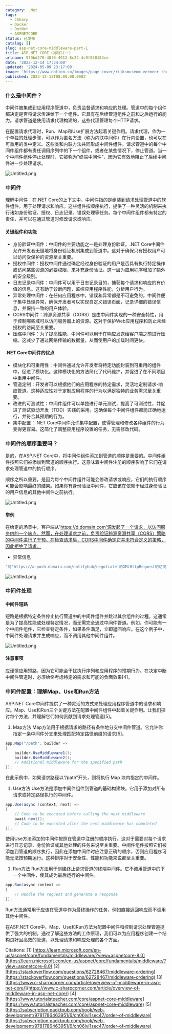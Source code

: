 ```yaml
---
category: .Net
tags:
  - CSharp
  - Docker
  - DotNet
  - ASPNETCORE
status: 已发布
catalog: []
slug: asp-net-core-middleware-part-1
title: ASP.NET CORE 中间件(一)
urlname: 979bd270-48f0-4912-8c24-4c9f050183ce
date: '2023-12-14 17:34:00'
updated: '2024-05-09 23:17:00'
image: 'https://www.notion.so/images/page-cover/rijksmuseum_vermeer_the_milkmaid.jpg'
published: 2023-12-13T08:00:00.000Z
---
```


### 什么是中间件？


中间件被集成到应用程序管道中，负责监督请求和响应的处理。管道中的每个组件都决定是否将请求传递给下一个组件。它具有在后续管道组件之前和之后运行的能力。请求管道是使用请求代理构建的，这些代理管理每个HTTP请求。


在配置请求代理时，Run、Map和Use扩展方法起着关键作用。请求代理，作为一个单独的处理步骤，可以作为匿名方法（称为内联中间件）在行内设置，也可以在可重用的类中定义。这些类和内联方法共同形成中间件组件。请求管道中的每个中间件组件都有责任调用序列中的下一个组件，或者在某些情况下，停止管道。当一个中间件组件停止处理时，它被称为"终端中间件"，因为它有效地阻止了后续中间件进一步处理请求。


![Untitled.png](https://prod-files-secure.s3.us-west-2.amazonaws.com/5d24fe63-e567-4804-86f9-9fdc62e13082/da807807-d02d-4fa1-86b6-db45e4678714/Untitled.png?X-Amz-Algorithm=AWS4-HMAC-SHA256&X-Amz-Content-Sha256=UNSIGNED-PAYLOAD&X-Amz-Credential=ASIAZI2LB4663NQNZPLX%2F20250128%2Fus-west-2%2Fs3%2Faws4_request&X-Amz-Date=20250128T213255Z&X-Amz-Expires=3600&X-Amz-Security-Token=IQoJb3JpZ2luX2VjEHYaCXVzLXdlc3QtMiJHMEUCIQCrCqQKJMg%2BmIPHLX%2F7gsPz3F%2BFFPs9TmdiVH5ZRkVmYAIgYYJUlaaLLEIOT%2BW8QwpxG9lYyAlXIvOl61EAlxwnUgIq%2FwMIfhAAGgw2Mzc0MjMxODM4MDUiDMuPGE542JXLFLhvqircAwHxhqn8wm0FDkBIfi84wURsDOrvTCaRpX6ZL8KSTXsntYP25lb4daLQSExx7CEQ2vn1pehqJC3T7Vh%2B4XfPhYKkjbgEhzam%2Fod3G3h2VDxgWzHKp2V7%2BBhO7DoSFkeebxke823guXvkYFwdQxtev0PluPaqDYf8NxuIIfd04glOdZqVPH32icHYe0aawLNSTvWnC9RTdo4BX%2F95A4mvDBrZ94SSB9jpnCnTBD0IcFRGsq%2B%2Bi%2FVsEtchZDVC8kKdjuldb89fmiorws0fbRg%2FZ0YS3M34zyORlsYQfSdgjBr0Tr8qbAOuNCSxJVxLpRdUy0qVzxh7NTUTz3D3j3o0NWtXxQOexeBNvyc3yCN6BTrOVESX5dNfAICuJbgOMbvQiLqox6BCZhg9OxmG2gkSE6eUFMv%2Bq%2BChwoQk6jAXNaZZJYODHCMEdIQti%2FvbmYYpkwFOJx5lLX4ZEQhAY4YUsO0RUYRcu%2BOw9bEIyDKhUwAmEZyjq0oUhVDeqk3uO5upyNnSB9Dt602vQ8tl3WFhfwTNn7jYvzmyFvts9anL96gPW6F3WcHWNQBaWRi%2FmP6if15TqH7m5S0E0A8URNxVU6I3ztNCfySJUKzP58rW2q%2FtFVMnTKbGdncxMOm7MOiU5bwGOqUBvJP2vAgWtHlCXQDccJenFpi13Zu7YZvRUspcg2rkZbVsPRhrNzoLd6uCnRFYDqOBTmNtD7xfdY%2Bw2flSLkZ8%2BiFK3cGsq5eEF8nmVHJhW1qCHn6JO8vYsiycvCEDdnq%2F2O5YSLuijsq7B6Z%2B2b3fDe72%2F%2Fg6%2FDmisbdUwUZ1SLGZYiwTU5%2Bpg%2B7EuTeluHArH3Vs1SOqXDaQLmyXU8HBK%2FBHBrP2&X-Amz-Signature=3893cec3b977aa14171eb15bbdb2dd7f7054c221fae55ff3203ade87d858d51a&X-Amz-SignedHeaders=host&x-id=GetObject)


### 中间件


理解中间件：在.NET Core的上下文中，中间件指的是组装到请求处理管道中的软件组件，用于处理请求和响应。这些组件按顺序执行，提供了一种灵活的机制来执行诸如身份验证、授权、日志记录、错误处理等任务。每个中间件组件都有特定的责任，并可以在通过管道时修改请求或响应。


#### 关键组件和功能

- 身份验证中间件：中间件的主要功能之一是处理身份验证。.NET Core中间件允许开发者无缝地将身份验证机制集成到管道中。这对于确保只有授权用户可以访问受保护的资源至关重要。
- 授权中间件：授权中间件通过确定经过身份验证的用户是否具有执行特定操作或访问某些资源的必要权限，来补充身份验证。这一层为应用程序增加了额外的安全级别。
- 日志记录中间件：中间件可以用于日志记录目的，捕获每个请求和响应的有价值的信息。这有助于诊断问题，监控应用程序性能，分析用户行为。
- 异常处理中间件：在任何应用程序中，错误和异常都是不可避免的。中间件便于集中处理异常，确保开发者可以实现自定义错误页面，记录详细的错误信息，并保持一致的用户体验。
- CORS中间件：跨源资源共享（CORS）是由中间件实现的一种安全特性，用于控制哪些域可以访问服务器上的资源。这对于保护Web应用程序和防止未经授权的访问至关重要。
- 压缩中间件：为了提高性能，中间件可以用于在响应发送给客户端之前进行压缩。这减少了通过网络传输的数据量，从而使用户的加载时间更快。

#### .NET Core中间件的优点

- 模块化和可重用性：中间件通过允许开发者将特定功能封装到可重用的组件中，促进了模块化。这种模块化的方法简化了代码维护，并促进了在不同项目中重用中间件。
- 管道定制：开发者可以根据他们的应用程序的特定需求，灵活地定制请求-响应管道。这种适应性对于定制应用程序的行为以满足独特的业务需求至关重要。
- 改进的可测试性：中间件组件可以单独进行单元测试，提高了可测试性，并促进了测试驱动开发（TDD）实践的采用。这确保每个中间件组件都能正确地运行，并符合其预期的行为。
- 集中配置：.NET Core中间件允许集中配置，使得管理和修改各种组件的行为变得更容易。这简化了调整应用程序设置的任务，无需修改代码。

### 中间件的顺序重要吗？


是的，在ASP.NET Core中，将中间件组件添加到管道的顺序是重要的。中间件组件按照它们被添加到管道的顺序执行。这意味着中间件注册的顺序影响了它们在请求处理管道中的执行顺序。


顺序之所以重要，是因为每个中间件组件可能会修改请求或响应，它们的执行顺序可能会影响最终的结果。如果你有身份验证中间件，它应该在依赖于经过身份验证的用户信息的其他中间件之前执行。


![Untitled.png](https://prod-files-secure.s3.us-west-2.amazonaws.com/5d24fe63-e567-4804-86f9-9fdc62e13082/24f795a2-1c5a-4a6b-a0d8-2afb160076f1/Untitled.png?X-Amz-Algorithm=AWS4-HMAC-SHA256&X-Amz-Content-Sha256=UNSIGNED-PAYLOAD&X-Amz-Credential=ASIAZI2LB4663NQNZPLX%2F20250128%2Fus-west-2%2Fs3%2Faws4_request&X-Amz-Date=20250128T213255Z&X-Amz-Expires=3600&X-Amz-Security-Token=IQoJb3JpZ2luX2VjEHYaCXVzLXdlc3QtMiJHMEUCIQCrCqQKJMg%2BmIPHLX%2F7gsPz3F%2BFFPs9TmdiVH5ZRkVmYAIgYYJUlaaLLEIOT%2BW8QwpxG9lYyAlXIvOl61EAlxwnUgIq%2FwMIfhAAGgw2Mzc0MjMxODM4MDUiDMuPGE542JXLFLhvqircAwHxhqn8wm0FDkBIfi84wURsDOrvTCaRpX6ZL8KSTXsntYP25lb4daLQSExx7CEQ2vn1pehqJC3T7Vh%2B4XfPhYKkjbgEhzam%2Fod3G3h2VDxgWzHKp2V7%2BBhO7DoSFkeebxke823guXvkYFwdQxtev0PluPaqDYf8NxuIIfd04glOdZqVPH32icHYe0aawLNSTvWnC9RTdo4BX%2F95A4mvDBrZ94SSB9jpnCnTBD0IcFRGsq%2B%2Bi%2FVsEtchZDVC8kKdjuldb89fmiorws0fbRg%2FZ0YS3M34zyORlsYQfSdgjBr0Tr8qbAOuNCSxJVxLpRdUy0qVzxh7NTUTz3D3j3o0NWtXxQOexeBNvyc3yCN6BTrOVESX5dNfAICuJbgOMbvQiLqox6BCZhg9OxmG2gkSE6eUFMv%2Bq%2BChwoQk6jAXNaZZJYODHCMEdIQti%2FvbmYYpkwFOJx5lLX4ZEQhAY4YUsO0RUYRcu%2BOw9bEIyDKhUwAmEZyjq0oUhVDeqk3uO5upyNnSB9Dt602vQ8tl3WFhfwTNn7jYvzmyFvts9anL96gPW6F3WcHWNQBaWRi%2FmP6if15TqH7m5S0E0A8URNxVU6I3ztNCfySJUKzP58rW2q%2FtFVMnTKbGdncxMOm7MOiU5bwGOqUBvJP2vAgWtHlCXQDccJenFpi13Zu7YZvRUspcg2rkZbVsPRhrNzoLd6uCnRFYDqOBTmNtD7xfdY%2Bw2flSLkZ8%2BiFK3cGsq5eEF8nmVHJhW1qCHn6JO8vYsiycvCEDdnq%2F2O5YSLuijsq7B6Z%2B2b3fDe72%2F%2Fg6%2FDmisbdUwUZ1SLGZYiwTU5%2Bpg%2B7EuTeluHArH3Vs1SOqXDaQLmyXU8HBK%2FBHBrP2&X-Amz-Signature=6cb46e28620eb68dbd9d5fbbe6891e3ca4df9c29af134db1b9f8551a343d897f&X-Amz-SignedHeaders=host&x-id=GetObject)


#### 举例


在给定的场景中，客户端从'https://d.domain.com'源发起了一个请求，以访问服务内的一个端点。然而，在处理请求之前，负责验证跨源资源共享（CORS）策略的中间件进行了干预。在检查请求后，CORS中间件确定它并未符合定义的策略，因此拒绝了请求。

- 异常信息

```c#
"对'https://a-push.domain.com/notifyhub/negotiate'的XMLHttpRequest的访问，源自'https://d.domain.com'，已被CORS策略阻止：预检请求的响应未通过访问控制检查：请求的资源上没有'Access-Control-Allow-Origin'头。"[1][2][3]
```


![Untitled.png](https://prod-files-secure.s3.us-west-2.amazonaws.com/5d24fe63-e567-4804-86f9-9fdc62e13082/371d9517-dafe-4432-94b7-2d14d1593167/Untitled.png?X-Amz-Algorithm=AWS4-HMAC-SHA256&X-Amz-Content-Sha256=UNSIGNED-PAYLOAD&X-Amz-Credential=ASIAZI2LB4663NQNZPLX%2F20250128%2Fus-west-2%2Fs3%2Faws4_request&X-Amz-Date=20250128T213255Z&X-Amz-Expires=3600&X-Amz-Security-Token=IQoJb3JpZ2luX2VjEHYaCXVzLXdlc3QtMiJHMEUCIQCrCqQKJMg%2BmIPHLX%2F7gsPz3F%2BFFPs9TmdiVH5ZRkVmYAIgYYJUlaaLLEIOT%2BW8QwpxG9lYyAlXIvOl61EAlxwnUgIq%2FwMIfhAAGgw2Mzc0MjMxODM4MDUiDMuPGE542JXLFLhvqircAwHxhqn8wm0FDkBIfi84wURsDOrvTCaRpX6ZL8KSTXsntYP25lb4daLQSExx7CEQ2vn1pehqJC3T7Vh%2B4XfPhYKkjbgEhzam%2Fod3G3h2VDxgWzHKp2V7%2BBhO7DoSFkeebxke823guXvkYFwdQxtev0PluPaqDYf8NxuIIfd04glOdZqVPH32icHYe0aawLNSTvWnC9RTdo4BX%2F95A4mvDBrZ94SSB9jpnCnTBD0IcFRGsq%2B%2Bi%2FVsEtchZDVC8kKdjuldb89fmiorws0fbRg%2FZ0YS3M34zyORlsYQfSdgjBr0Tr8qbAOuNCSxJVxLpRdUy0qVzxh7NTUTz3D3j3o0NWtXxQOexeBNvyc3yCN6BTrOVESX5dNfAICuJbgOMbvQiLqox6BCZhg9OxmG2gkSE6eUFMv%2Bq%2BChwoQk6jAXNaZZJYODHCMEdIQti%2FvbmYYpkwFOJx5lLX4ZEQhAY4YUsO0RUYRcu%2BOw9bEIyDKhUwAmEZyjq0oUhVDeqk3uO5upyNnSB9Dt602vQ8tl3WFhfwTNn7jYvzmyFvts9anL96gPW6F3WcHWNQBaWRi%2FmP6if15TqH7m5S0E0A8URNxVU6I3ztNCfySJUKzP58rW2q%2FtFVMnTKbGdncxMOm7MOiU5bwGOqUBvJP2vAgWtHlCXQDccJenFpi13Zu7YZvRUspcg2rkZbVsPRhrNzoLd6uCnRFYDqOBTmNtD7xfdY%2Bw2flSLkZ8%2BiFK3cGsq5eEF8nmVHJhW1qCHn6JO8vYsiycvCEDdnq%2F2O5YSLuijsq7B6Z%2B2b3fDe72%2F%2Fg6%2FDmisbdUwUZ1SLGZYiwTU5%2Bpg%2B7EuTeluHArH3Vs1SOqXDaQLmyXU8HBK%2FBHBrP2&X-Amz-Signature=28c83279efcb99c3bf2931ca6cb7548af2ad1b6146c768410a08826eeac92378&X-Amz-SignedHeaders=host&x-id=GetObject)


### 中间件处理


#### 中间件短路
短路是根据特定条件停止执行管道中的中间件组件并跳过其余组件的过程。这通常是为了提高性能或处理特定情况，而无需完全通过中间件管道。例如，你可能有一个中间件组件，它检查特定条件，如果条件满足，立即返回响应。在这个例子中，中间件处理请求并生成响应，而不调用其他中间件组件。


![Untitled.png](https://prod-files-secure.s3.us-west-2.amazonaws.com/5d24fe63-e567-4804-86f9-9fdc62e13082/e8a1d943-cb51-4723-936e-23c6af2fb0f9/Untitled.png?X-Amz-Algorithm=AWS4-HMAC-SHA256&X-Amz-Content-Sha256=UNSIGNED-PAYLOAD&X-Amz-Credential=ASIAZI2LB4663NQNZPLX%2F20250128%2Fus-west-2%2Fs3%2Faws4_request&X-Amz-Date=20250128T213255Z&X-Amz-Expires=3600&X-Amz-Security-Token=IQoJb3JpZ2luX2VjEHYaCXVzLXdlc3QtMiJHMEUCIQCrCqQKJMg%2BmIPHLX%2F7gsPz3F%2BFFPs9TmdiVH5ZRkVmYAIgYYJUlaaLLEIOT%2BW8QwpxG9lYyAlXIvOl61EAlxwnUgIq%2FwMIfhAAGgw2Mzc0MjMxODM4MDUiDMuPGE542JXLFLhvqircAwHxhqn8wm0FDkBIfi84wURsDOrvTCaRpX6ZL8KSTXsntYP25lb4daLQSExx7CEQ2vn1pehqJC3T7Vh%2B4XfPhYKkjbgEhzam%2Fod3G3h2VDxgWzHKp2V7%2BBhO7DoSFkeebxke823guXvkYFwdQxtev0PluPaqDYf8NxuIIfd04glOdZqVPH32icHYe0aawLNSTvWnC9RTdo4BX%2F95A4mvDBrZ94SSB9jpnCnTBD0IcFRGsq%2B%2Bi%2FVsEtchZDVC8kKdjuldb89fmiorws0fbRg%2FZ0YS3M34zyORlsYQfSdgjBr0Tr8qbAOuNCSxJVxLpRdUy0qVzxh7NTUTz3D3j3o0NWtXxQOexeBNvyc3yCN6BTrOVESX5dNfAICuJbgOMbvQiLqox6BCZhg9OxmG2gkSE6eUFMv%2Bq%2BChwoQk6jAXNaZZJYODHCMEdIQti%2FvbmYYpkwFOJx5lLX4ZEQhAY4YUsO0RUYRcu%2BOw9bEIyDKhUwAmEZyjq0oUhVDeqk3uO5upyNnSB9Dt602vQ8tl3WFhfwTNn7jYvzmyFvts9anL96gPW6F3WcHWNQBaWRi%2FmP6if15TqH7m5S0E0A8URNxVU6I3ztNCfySJUKzP58rW2q%2FtFVMnTKbGdncxMOm7MOiU5bwGOqUBvJP2vAgWtHlCXQDccJenFpi13Zu7YZvRUspcg2rkZbVsPRhrNzoLd6uCnRFYDqOBTmNtD7xfdY%2Bw2flSLkZ8%2BiFK3cGsq5eEF8nmVHJhW1qCHn6JO8vYsiycvCEDdnq%2F2O5YSLuijsq7B6Z%2B2b3fDe72%2F%2Fg6%2FDmisbdUwUZ1SLGZYiwTU5%2Bpg%2B7EuTeluHArH3Vs1SOqXDaQLmyXU8HBK%2FBHBrP2&X-Amz-Signature=7212a12bbffda0ceaaef6c2a9de3984d2bceaf4458d0ea38582501ffdea9cbd6&X-Amz-SignedHeaders=host&x-id=GetObject)


#### 注意事项


应谨慎应用短路，因为它可能会干扰执行序列和应用程序的预期行为。在决定中断中间件管道时，必须始终考虑特定的需求和可能的负面效果[4]。


### 中间件配置：理解Map、Use和Run方法


ASP.NET Core中间件提供了一种灵活的方式来处理应用程序管道中的请求和响应。Map、Use和Run三个关键方法在配置中间件组件中起着关键作用。让我们探讨每个方法，并理解它们如何贡献到请求处理管道[5]。

1. Map方法
Map方法用于根据请求的路径有条件地分支中间件管道。它允许你指定一条中间件分支来处理匹配特定路径前缀的请求[5]。

```c#
app.Map("/path", builder =>
{
    builder.UseMiddleware1();
    builder.UseMiddleware2();
    // Additional middleware for the specified path
});
```


在此示例中，如果请求路径以“/path”开头，则将执行 Map 块内指定的中间件。

1. Use方法
Use方法是添加中间件组件到管道的基础构建块。它用于添加对所有请求或特定路径执行的中间件。

```c#
app.Use(async (context, next) =>
{
    // Code to be executed before calling the next middleware
    await next();
    // Code to be executed after the next middleware has completed
});
```


使用Use方法添加的中间件按照在管道中注册的顺序执行。这对于需要对每个请求进行日志记录、身份验证或其他处理的任务来说至关重要。中间件组件按照它们被添加到管道的顺序执行，因此在添加中间件时应注意正确的顺序，否则应用程序可能无法按预期运行。这种排序对于安全性、性能和功能来说都至关重要。

1. Run方法
Run方法用于创建终止请求管道的终端中间件。它不调用管道中的下一个中间件，使其成为最后运行的中间件。

```c#
app.Run(async context =>
{
    // Handle the request and generate a response
});
```


Run方法通常用于应该在管道中作为最终操作的任务，例如直接返回响应而不调用其他中间件。


在ASP.NET Core中，Map、Use和Run方法为配置中间件和控制请求处理管道提供了强大的机制。通过了解这些方法的工作原理，我们可以为应用程序创建一个结构良好且高效的管道，以处理请求和响应处理的各个方面。


Citations:
[1] [https://learn.microsoft.com/en-us/aspnet/core/fundamentals/middleware/?view=aspnetcore-8.0](https://learn.microsoft.com/en-us/aspnet/core/fundamentals/middleware/?view=aspnetcore-8.0)
[2] [https://stackoverflow.com/questions/62728467/middleware-ordering](https://stackoverflow.com/questions/62728467/middleware-ordering)
[3] [https://www.c-sharpcorner.com/article/overview-of-middleware-in-asp-net-core/](https://www.c-sharpcorner.com/article/overview-of-middleware-in-asp-net-core/)
[4] [https://www.tutorialsteacher.com/core/aspnet-core-middleware](https://www.tutorialsteacher.com/core/aspnet-core-middleware)
[5] [https://subscription.packtpub.com/book/web-development/9781786463951/6/ch06lvl1sec47/order-of-middleware](https://subscription.packtpub.com/book/web-development/9781786463951/6/ch06lvl1sec47/order-of-middleware)

